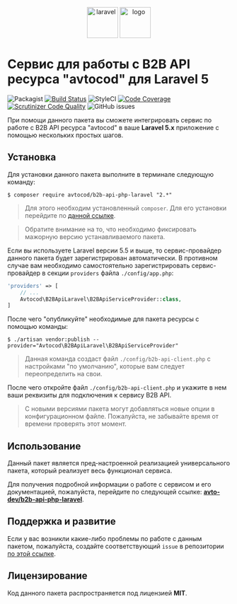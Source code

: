 
<p align="center">
  <img alt="laravel" src="https://habrastorage.org/webt/59/e1/c4/59e1c40b83e9d293787547.png" width="70" height="70" /> <img alt="logo" src="https://habrastorage.org/webt/59/df/45/59df45aa6c9cb971309988.png" width="70" height="70" />
</p>

# Сервис для работы с B2B API ресурса "avtocod" для Laravel 5

![Packagist](https://img.shields.io/packagist/v/avtocod/b2b-api-php-laravel.svg?style=flat&maxAge=30)
[![Build Status](https://scrutinizer-ci.com/g/avtocod/b2b-api-php-laravel/badges/build.png?b=master)](https://scrutinizer-ci.com/g/avtocod/b2b-api-php-laravel/build-status/master)
![StyleCI](https://styleci.io/repos/106925654/shield?style=flat&maxAge=30)
[![Code Coverage](https://scrutinizer-ci.com/g/avtocod/b2b-api-php-laravel/badges/coverage.png?b=master)](https://scrutinizer-ci.com/g/avtocod/b2b-api-php-laravel/?branch=master)
[![Scrutinizer Code Quality](https://scrutinizer-ci.com/g/avtocod/b2b-api-php-laravel/badges/quality-score.png?b=master)](https://scrutinizer-ci.com/g/avtocod/b2b-api-php-laravel/?branch=master)
![GitHub issues](https://img.shields.io/github/issues/avtocod/b2b-api-php-laravel.svg?style=flat&maxAge=30)

При помощи данного пакета вы сможете интегрировать сервис по работе с B2B API ресурса "avtocod" в ваше **Laravel 5.x** приложение с помощью нескольких простых шагов.

## Установка

Для установки данного пакета выполните в терминале следующую команду:

```shell
$ composer require avtocod/b2b-api-php-laravel "2.*"
```

> Для этого необходим установленный `composer`. Для его установки перейдите по [данной ссылке][getcomposer].

> Обратите внимание на то, что необходимо фиксировать мажорную версию устанавливаемого пакета.

Если вы используете Laravel версии 5.5 и выше, то сервис-провайдер данного пакета будет зарегистрирован автоматически. В противном случае вам необходимо самостоятельно зарегистрировать сервис-провайдер в секции `providers` файла `./config/app.php`:

```php
'providers' => [
    // ...
    Avtocod\B2BApiLaravel\B2BApiServiceProvider::class,
]
```

После чего "опубликуйте" необходимые для пакета ресурсы с помощью команды:

```shell
$ ./artisan vendor:publish --provider="Avtocod\B2BApiLaravel\B2BApiServiceProvider"
```

> Данная команда создаст файл `./config/b2b-api-client.php` с настройками "по умолчанию", которые вам следует переопределить на свои.

После чего откройте файл `./config/b2b-api-client.php` и укажите в нем ваши реквизиты для подключения к сервису B2B API.

> С новыми версиями пакета могут добавляться новые опции в конфигурационном файле. Пожалуйста, не забывайте время от времени проверять этот момент.

## Использование

Данный пакет является пред-настроенной реализацией универсального пакета, который реализует весь функционал сервиса.

Для получения подробной информации о работе с сервисом и его документацией, пожалуйста, перейдите по следующей ссылке: **[avto-dev/b2b-api-php-laravel][b2b_api_client_laravel]**.

## Поддержка и развитие

Если у вас возникли какие-либо проблемы по работе с данным пакетом, пожалуйста, создайте соответствующий `issue` в репозитории [по этой ссылке][b2b_api_client_laravel].

## Лицензирование

Код данного пакета распространяется под лицензией **MIT**.

[getcomposer]:https://getcomposer.org/download/
[b2b_api_client_laravel]:https://github.com/avto-dev/b2b-api-php-laravel
